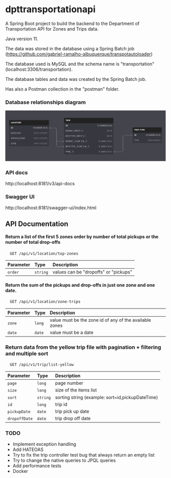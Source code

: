 # dpttransportationapi

A Spring Boot project to build the backend to the Department of Transportation API for Zones and Trips data.

Java version 11.

The data was stored in the database using a Spring Batch job (https://github.com/gabriel-ramalho-albuquerque/transpotautoloader)

The database used is MySQL and the schema name is "transportation" (localhost:3306/transportation).

The database tables and data was created by the Spring Batch job.

Has also a Postman collection in the "postman" folder.

### Database relationships diagram

![Alt text](https://raw.githubusercontent.com/gabriel-ramalho-albuquerque/dpttransportationapi/main/docs/database_relationship_diagrams.PNG?sanitize=true)

### API docs

http://localhost:8181/v3/api-docs

### Swagger UI

http://localhost:8181/swagger-ui/index.html

## API Documentation

#### Return a list of the first 5 zones order by number of total pickups or the number of total drop-offs

```http
  GET /api/v1/location/top-zones
```

| Parameter   | Type       | Description                           |
| :---------- | :--------- | :---------------------------------- |
| `order` | `string` | values can be "dropoffs" or "pickups" |

#### Return the sum of the pickups and drop-offs in just one zone and one date.

```http
  GET /api/v1/location/zone-trips
```

| Parameter   | Type       | Description                           |
| :---------- | :--------- | :------------------------------------------ |
| `zone`      | `long` | value must be the zone id of any of the available zones |
| `date`      | `date` | value must be a date |

### Return data from the yellow trip file with pagination + filtering and multiple sort

```http
  GET /api/v1/trip/list-yellow
```

| Parameter   | Type       | Description                           |
| :---------- | :--------- | :------------------------------------------ |
| `page`      | `long` | page number |
| `size`      | `long` | size of the items list |
| `sort`      | `string` | sorting string (example: sort=id,pickupDateTime) |
| `id`      | `long` | trip id |
| `pickupDate`      | `date` | trip pick up date |
| `dropoffDate`      | `date` |trip drop off date |

### TODO

- Implement exception handling 
- Add HATEOAS
- Try to fix the trip controller test bug that always return an empty list
- Try to change the native queries to JPQL queries
- Add performance tests
- Docker

